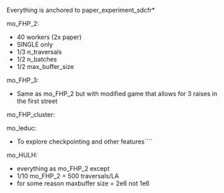 Everything is anchored to paper_experiment_sdcfr*

mo_FHP_2: 
- 40 workers (2x paper)
- SINGLE only
- 1/3 n_traversals
- 1/2 n_batches
- 1/2 max_buffer_size

mo_FHP_3:
- Same as mo_FHP_2 but with modified game that allows for 3 raises in the first street

mo_FHP_cluster:

mo_leduc:
- To explore checkpointing and other features````

mo_HULH:
- everything as mo_FHP_2 except
- 1/10 mo_FHP_2 = 500 traversals/LA
- for some reason maxbuffer size = 2e6 not 1e6

